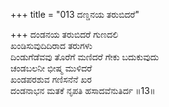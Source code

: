 +++
title = "013 ದಣ್ಡನಯ ತರುಬಿದರೆ"

+++
ದಂಡನಯ ತರುಬಿದರೆ ಗುಣದಲಿ  
ಖಂಡಿಸುವುದಿದಿರಾದ ತರುಗಳು  
ದಿಂಡುಗೆಡೆವವು ತೊರೆಗೆ ಮಣಿದರೆ ಗೇಕು ಬದುಕುವುದು  
ಚಂಡಬಲನೀ ಭೀಷ್ಮ ಮುಳಿದರೆ  
ಖಂಡಪರಶುವ ಗಣಿಸನೆನೆ ಖರ  
ದಂಡನಾಭನ ಮತಕೆ ನೃಪತಿ ಹಸಾದವೆನುತಿರ್ದ     ॥13॥